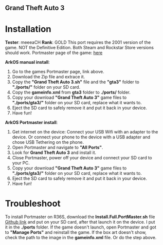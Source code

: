## Grand Theft Auto 3

# Installation
**Tester**: meeeaCH
**Rank**: GOLD
This port requires the 2001 version of the game. NOT the Definitive Edition. Both Steam and Rockstar Store versions should work.
Portmaster page of the game: [here](https://portmaster.games/detail.html?name=gta3)

**ArkOS manual install**:
1. Go to the games Portmaster page, link above.
2. Download the Zip file and extrace it.
3. Copy the **"Grand Theft Auto 3.sh"** file and the **"gta3"** folder to **"./ports/"** folder on your SD card.
4. Copy the **gameinfo.xml** from **gta3** folder to **./ports/** folder.
5. Copy your download **"Grand Theft Auto 3"** game files to **"./ports/gta3/"** folder on your SD card, replace what it wants to.
6. Eject the SD card to safely remove it and put it back in your device.
7. Have fun!

**ArkOS Portmaster install**:
1. Get internet on the device: Connect your USB Wifi with an adapter to the device. Or connect your phone to the device with a USB adapter and chose USB Tethering on the phone.
2. Open Portmaster and navigate to **"All Ports"**.
3. Look for **Grand Theft Auto 3** and install it.
4. Close Portmaster, power off your device and connect your SD card to your PC.
5. Copy your download **"Grand Theft Auto 3"** game files to **"./ports/gta3/"** folder on your SD card, replace what it wants to.
6. Eject the SD card to safely remove it and put it back in your device.
7. Have fun!
# Troubleshoot
To install Portmaster on R36S, download the **Install.Full.PortMaster.sh** file [Github link](https://github.com/PortsMaster/PortMaster-GUI/releases) and put on your SD card, after that launch it on the device. I put it in the **./ports** folder.
If the game doesn't launch, open Portmaster and got to **"Manage Ports"** and reinstall the game.
If the box art doesn't show, check the path to the image in the **gameinfo.xml** file. Or do the step above.
